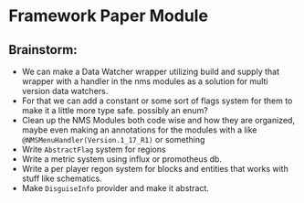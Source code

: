 # Framework Paper Module

## Brainstorm:

- We can make a Data Watcher wrapper utilizing build and supply that wrapper with a handler in the nms modules as a
  solution for multi version data watchers.
- For that we can add a constant or some sort of flags system for them to make it a little more type safe. possibly an
  enum?
- Clean up the NMS Modules both code wise and how they are organized, maybe even making an annotations for the modules
  with a like `@NMSMenuHandler(Version.1_17_R1)` or something
- Write `AbstractFlag` system for regions
- Write a metric system using influx or promotheus db.
- Write a per player regon system for blocks and entities that works with stuff like schematics.
- Make `DisguiseInfo` provider and make it abstract.
